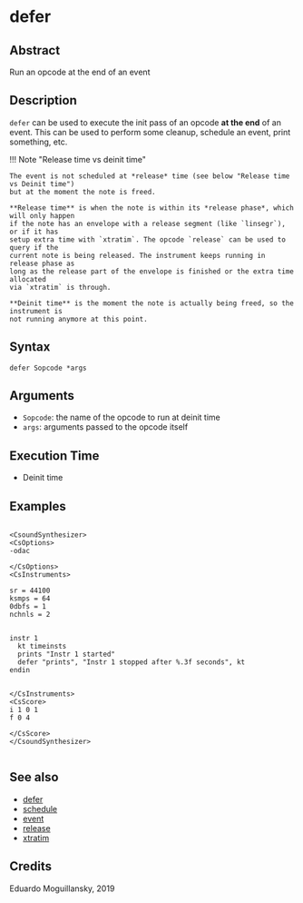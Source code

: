 # defer

## Abstract

Run an opcode at the end of an event

## Description


`defer` can be used to execute the init pass of an opcode **at the end** of an event.
This can be used to perform some cleanup, schedule an event, print something, etc.

!!! Note "Release time vs deinit time"

    The event is not scheduled at *release* time (see below "Release time vs Deinit time")
    but at the moment the note is freed.

    **Release time** is when the note is within its *release phase*, which will only happen 
    if the note has an envelope with a release segment (like `linsegr`), or if it has 
    setup extra time with `xtratim`. The opcode `release` can be used to query if the 
    current note is being released. The instrument keeps running in release phase as 
    long as the release part of the envelope is finished or the extra time allocated
    via `xtratim` is through. 
    
    **Deinit time** is the moment the note is actually being freed, so the instrument is
    not running anymore at this point.  

## Syntax

```csound
defer Sopcode *args
```
            
## Arguments

* `Sopcode`: the name of the opcode to run at deinit time
* `args`: arguments passed to the opcode itself

## Execution Time

* Deinit time

## Examples

```csound 

<CsoundSynthesizer>
<CsOptions>
-odac

</CsOptions>
<CsInstruments>

sr = 44100
ksmps = 64
0dbfs = 1
nchnls = 2


instr 1
  kt timeinsts
  prints "Instr 1 started"
  defer "prints", "Instr 1 stopped after %.3f seconds", kt
endin


</CsInstruments>
<CsScore>
i 1 0 1
f 0 4

</CsScore>
</CsoundSynthesizer>


```


## See also

* [defer](defer.md)
* [schedule](http://www.csounds.com/manual/html/schedule.html)
* [event](http://www.csounds.com/manual/html/event.html)
* [release](http://www.csounds.com/manual/html/release.html)
* [xtratim](http://www.csounds.com/manual/html/xtratim.html)

## Credits

Eduardo Moguillansky, 2019